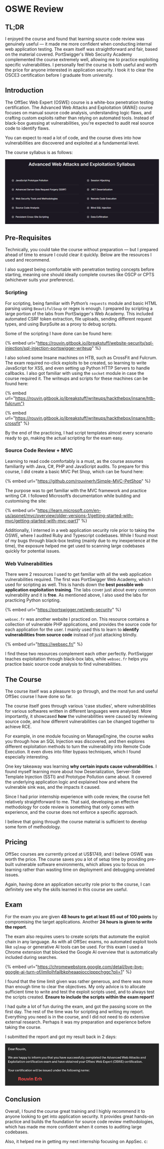 # OSWE Review

## TL;DR

I enjoyed the course and found that learning source code review was genuinely useful — it made me more confident when conducting internal web application testing. The exam itself was straightforward and fair, based on the material covered. PortSwigger's Web Security Academy complemented the course extremely well, allowing me to practice exploiting specific vulnerabilities. I personally feel the course is both useful and worth the price for anyone interested in application security. I took it to clear the OSCE3 certification before I graduate from university.

## Introduction

The OffSec Web Expert (OSWE) course is a white-box penetration testing certification. The Advanced Web Attacks and Exploitation (AWAE) course focuses on manual source code analysis, understanding logic flaws, and crafting custom exploits rather than relying on automated tools. Instead of black-box guessing at vulnerabilities, you're expected to audit real source code to identify flaws.

You can expect to read a lot of code, and the course dives into how vulnerabilities are discovered and exploited at a fundamental level.

The course syllabus is as follows:

![Taken from OffSec's Website](../../../.gitbook/assets/oswe-review-image.png)

## Pre-Requisites

Technically, you could take the course without preparation — but I prepared ahead of time to ensure I could clear it quickly. Below are the resources I used and recommend.

I also suggest being comfortable with penetration testing concepts before starting, meaning one should ideally complete courses like OSCP or CPTS (whichever suits your preference).

### Scripting

For scripting, being familiar with Python’s `requests` module and basic HTML parsing using `BeautifulSoup` or regex is enough. I prepared by scripting a large portion of the labs from PortSwigger's Web Academy. This included automated CSRF token extraction, file uploads, sending different request types, and using BurpSuite as a proxy to debug scripts.

Some of the scripting I have done can be found here:

{% embed url="https://rouvin.gitbook.io/ibreakstuff/website-security/sql-injection/sql-injection-portswigger-writeup" %}

I also solved some Insane machines on HTB, such as CrossFit and Fulcrum. The exam required no-click exploits to be created, so learning to write JavaScript for XSS, and even setting up Python HTTP Servers to handle callbacks. I also got familiar with using the `socket` module in case the course required it. The writeups and scripts for these machines can be found here:

{% embed url="https://rouvin.gitbook.io/ibreakstuff/writeups/hackthebox/insane/htb-fulcrum"}

{% embed url="https://rouvin.gitbook.io/ibreakstuff/writeups/hackthebox/insane/htb-crossfit" %}

By the end of the practicing, I had script templates almost every scenario ready to go, making the actual scripting for the exam easy.

### Source Code Review + MVC

Learning to read code comfortably is a must, as the course assumes familiarity with Java, C#, PHP and JavaScript audits. To prepare for this course, I did create a basic MVC Pet Shop, which can be found here:

{% embed url="https://github.com/rouvinerh/Simple-MVC-PetShop" %}

The purpose was to get familiar with the MVC framework and practice writing C#. I followed Microsoft’s documentation while building and customising the site:

{% embed url="https://learn.microsoft.com/en-us/aspnet/mvc/overview/older-versions-1/getting-started-with-mvc/getting-started-with-mvc-part1" %}

Additionally, I interned in a web application security role prior to taking the OSWE, where I audited Ruby and Typescript codebases. While I found most of my bugs through black-box testing (mainly due to my inexperience at the time), the exposure helped me get used to scanning large codebases quickly for potential issues.

### Web Vulnerabilities

There were 2 resources I used to get familiar with all the web application vulnerabilities required. The first was PortSwigger Web Academy, which I used for scripting as well. This is hands down the **best possible web application exploitation training**. The labs cover just about every common vulnerability and it is **free**. As mentioned above, I also used the labs for practicing Python scripting.

{% embed url="https://portswigger.net/web-security" %}

`websec.fr` was another website I practiced on. This resource contains a collection of vulnerable PHP applications, and provides the source code for each application for the user. I mainly used this to learn to **identify vulnerabilities from source code** instead of just attacking blindly.

{% embed url="https://websec.fr/" %}

I find these two resources complement each other perfectly. PortSwigger teaches exploitation through black-box labs, while `websec.fr` helps you practice basic source code analysis to find vulnerabilities.

## The Course

The course itself was a pleasure to go through, and the most fun and useful OffSec course I have done so far.

The course itself goes through various 'case studies', where vulnerabilities for various softwares written in different languages were analysed. More importantly, it showcased **how** the vulnerabilities were caused by reviewing source code, and how different vulnerabilities can be changed together to achieve RCE.

For example, in one module focusing on ManageEngine, the course walks you through how an SQL Injection was discovered, and then explores different exploitation methods to turn the vulnerability into Remote Code Execution. It even dives into filter bypass techniques, which I found especially interesting.

One key takeaway was learning **why certain inputs cause vulnerabilities**. I found myself learning more about how Deserialization, Server-Side Template Injection (SSTI) and Prototype Pollution came about. It covered the underlying application logic and explained how and where the vulnerable sink was, and the impacts it caused.

Since I had prior internship experience with code review, the course felt relatively straightforward to me. That said, developing an effective methodology for code review is something that only comes with experience, and the course does not enforce a specific approach.

I believe that going through the course material is sufficient to develop some form of methodology.

## Pricing

OffSec courses are currently priced at US$1749, and I believe OSWE was worth the price. The course saves you a lot of setup time by providing pre-built vulnerable software environments, which allows you to focus on learning rather than wasting time on deployment and debugging unrelated issues.

Again, having done an application security role prior to the course, I can definitely see why the skills learned in this course are useful.

## Exam

For the exam you are given **48 hours to get at least 85 out of 100 points** by compromising the target applications. Another **24 hours is given to write the report**.

The exam also requires users to create scripts that automate the exploit chain in any language. As with all OffSec exams, no automated exploit tools like `sqlmap` or generative AI tools can be used. For this exam I used a Chrome extension that blocked the Google AI overview that is automatically included during searches.

{% embed url="https://chromewebstore.google.com/detail/bye-bye-google-ai-turn-of/imllolhfajlbkpheaapjocclpppchggc?pli=1" %}

I found that the time limit given was rather generous, and there was more than enough time to clear the objectives. My only advice is to allocate sufficient time to write and test the exploit scripts used, and to always test the scripts created. **Ensure to include the scripts within the exam report!**

I had quite a lot of fun during the exam, and got the passing score on the first day. The rest of the time was for scripting and writing my report. Everything you need is in the course, and I did not need to do extensive external research. Perhaps it was my preparation and experience before taking the course.

I submitted the report and got my result back in 2 days:

![Passed!](../../../.gitbook/assets/oswe-review-image-1.png)

## Conclusion

Overall, I found the course great training and I highly recommend it to anyone looking to get into application security. It provides great hands-on practice and builds the foundation for source code review methodologies, which has made me more confident when it comes to auditing large codebases.

Also, it helped me in getting my next internship focusing on AppSec. c:
